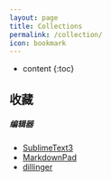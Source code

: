 ```yaml
---
layout: page
title: Collections
permalink: /collection/
icon: bookmark
---
```


* content
{:toc}

## 收藏  

##### 编辑器
* [SublimeText3](http://www.sublimetext.com/3)
* [MarkdownPad](http://markdownpad.com/)
* [dillinger](dillinger.io)